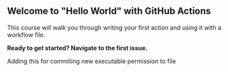 ## Welcome to "Hello World" with GitHub Actions

This course will walk you through writing your first action and using it with a workflow file. 

**Ready to get started? Navigate to the first issue.**

Adding this for  commiting new executable permission to file